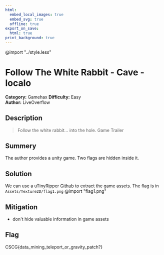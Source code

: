 ```yaml
---
html:
  embed_local_images: true
  embed_svg: true
  offline: true
export_on_save:
  html: true
print_background: true
---
```

@import "../style.less"

# Follow The White Rabbit - Cave - localo


**Category:** Gamehax
**Difficulty:** Easy        
**Author:** LiveOverflow

## Description
>Follow the white rabbit... into the hole. Game Trailer

## Summery
The author provides a unity game. Two flags are hidden inside it.

## Solution
We can use a uTinyRipper [Github](https://github.com/mafaca/UtinyRipper) to extract the game assets.
The flag is in `Assets/Texture2D/flag1.png`
@import "flag1.png"
## Mitigation
- don't hide valuable information in game assets

## Flag
CSCG{data_mining_teleport_or_gravity_patch?}